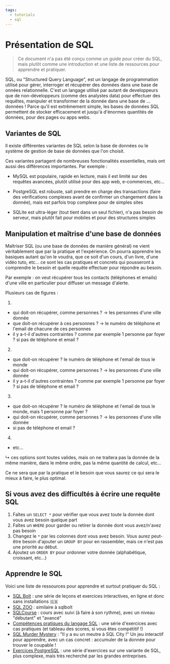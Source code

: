 ```yaml
---
tags:
  - tutorials
  - sql
---
```


# Présentation de SQL

> Ce document n'a pas été conçu comme un guide pour créer du SQL, mais plutôt comme une introduction et une liste de ressources pour apprendre et pratiquer.

SQL, ou "Structured Query Language", est un langage de programmation utilisé pour gérer, interroger et récupérer des données dans une base de onnées relationnelle. C'est un langage utilisé par autant de developpeurs que de non-développeurs (comme des analystes data) pour effectuer des requêtes, manipuler et transformer de la donnée dans une base de ... données ! Parce qu'il est extrêmement simple, les bases de données SQL permettent de stocker efficacement et jusqu'à d'énormes quantités de données, pour des pages ou apps webs.

## Variantes de SQL

Il existe différentes variantes de SQL selon la base de données ou le système de gestion de base de données que l'on choisit.

Ces variantes partagent de nombreuses fonctionalités essentielles, mais ont aussi des différences importantes. Par exemple :

- MySQL est populaire, rapide en lecture, mais il est limité sur des requêtes avancées, plutôt utilisé pour des app web, e-commerces, etc...

- PostgreSQL est robuste, sait prendre en charge des transactions (faire des vérifications complexes avant de confirmer un changement dans la donnée), mais est parfois trop complexe pour de simples sites

- SQLite est ultra-léger (tout tient dans un seul fichier), n'a pas besoin de serveur, mais plutôt fait pour mobiles et pour des structures simples

## Manipulation et maîtrise d'une base de données

Maîtriser SQL (ou une base de données de manière général) ne vient véritablement que par la pratique et l'expérience. On pourra apprendre les basiques autant qu'on le voudra, que ce soit d'un cours, d'un livre, d'une vidéo tuto, etc... ce sont les cas pratiques et concrets qui pousseront à comprendre le besoin et quelle requête effectuer pour répondre au besoin.

Par exemple : on veut récupérer tous les contacts (téléphones et emails) d'une ville en particulier pour diffuser un message d'alerte.

Plusieurs cas de figures :

1.

- qui doit-on récupérer, comme personnes ? -> les personnes d'une ville donnée
- que doit-on récupérer à ces personnes ? -> le numéro de téléphone et l'email de chacune de ces personnes
- il y a-t-il d'autres contraintes ? comme par exemple 1 personne par foyer ? si pas de téléphone et email ?

2.

- que doit-on récupérer ? le numéro de téléphone et l'email de tous le monde
- qui doit-on récupérer, comme personnes ? -> les personnes d'une ville donnée
- il y a-t-il d'autres contraintes ? comme par exemple 1 personne par foyer ? si pas de téléphone et email ?

3.

- que doit-on récupérer ? le numéro de téléphone et l'email de tous le monde, mais 1 personne par foyer ?
- qui doit-on récupérer, comme personnes ? -> les personnes d'une ville donnée
- si pas de téléphone et email ?

4.

- etc...

↳ ces options sont toutes valides, mais on ne traitera pas la donnée de la même manière, dans le même ordre, pas la même quantité de calcul, etc...

Ce ne sera que par la pratique et le besoin que vous saurez ce qui sera le mieux à faire, le plus optimal.

## Si vous avez des difficultés à écrire une requête SQL

1. Faîtes un `SELECT *` pour vérifier que vous avez toute la donnée dont vous avez besoin quelque part
2. Faîtes un `WHERE` pour garder ou retirer la donnée dont vous avez/n'avez pas besoin
3. Changez le `*` par les colonnes dont vous avez besoin. Vous aurez peut-être besoin d'ajouter un `GROUP BY` pour en rassembler, mais ce n'est pas une priorité au début.
4. Ajoutez un `ORDER BY` pour ordonner votre donnée (alphabétique, croissant, etc...)

## Apprendre le SQL

Voici une liste de ressources pour apprendre et surtout pratiquer du SQL :

- [SQL Bolt](https://sqlbolt.com/) : une série de leçons et exercices interactives, en ligne et donc sans installations 🇬🇧
- [SQL ZOO](https://sqlzoo.net/wiki/SQL_Tutorial) : similaire à sqlbolt
- [SQLCourse](https://www.sqlcourse.com/) : cours avec suivi (à faire à son rythme), avec un niveau "débutant" et "avancé"
- [Compétences pratiques du langage SQL](https://www.sql-ex.ru/) : une série d'exercices avec cas pratiques (et tableau des scores, si vous êtes compétitif !)
- [SQL Murder Mystery](https://mystery.knightlab.com/) : "Il y a eu un meutre à SQL City !" Un jeu interactif pour apprendre, avec un cas concret : accumuler de la donnée pour trouver le coupable !
- [Exercices PostgreSQL](https://pgexercises.com/) : une série d'exercices sur une variante de SQL, plus complexe, mais très recherché par les grandes entreprises.
